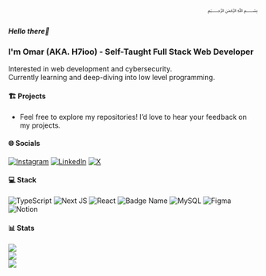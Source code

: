 <div dir="rtl">﷽</div>

##### Hello there👋 
### I'm Omar (AKA. H7ioo) - Self-Taught Full Stack Web Developer
Interested in web development and cybersecurity.<br/>
Currently learning and deep-diving into low level programming.<br/>

#### 🏗️ Projects
  - Feel free to explore my repositories! I’d love to hear your feedback on my projects.

#### 🌐 Socials
[![Instagram](https://img.shields.io/badge/Instagram-%23E4405F.svg?logo=Instagram&logoColor=white)](https://instagram.com/omar_7ioo) [![LinkedIn](https://img.shields.io/badge/LinkedIn-%230077B5.svg?logo=linkedin&logoColor=white)](https://linkedin.com/in/omar-7ioo) [![X](https://img.shields.io/badge/X-black.svg?logo=X&logoColor=white)](https://x.com/omar_7ioo) 

#### 💻 Stack
![TypeScript](https://img.shields.io/badge/typescript-%23007ACC.svg?style=flat&logo=typescript&logoColor=white) ![Next JS](https://img.shields.io/badge/Next-black?style=flat&logo=next.js&logoColor=white) ![React](https://img.shields.io/badge/react-%2320232a.svg?style=flat&logo=react&logoColor=%2361DAFB) ![Badge Name](https://img.shields.io/badge/tRPC-%232596BE.svg?style=flat&logo=tRPC&logoColor=white) ![MySQL](https://img.shields.io/badge/mysql-4479A1.svg?style=flat&logo=mysql&logoColor=white) ![Figma](https://img.shields.io/badge/figma-%23F24E1E.svg?style=flat&logo=figma&logoColor=white) ![Notion](https://img.shields.io/badge/Notion-%23000000.svg?style=flat&logo=notion&logoColor=white)

#### 📊 Stats
![](https://github-readme-stats-3aef.vercel.app/api?username=H7ioo&theme=radical&hide_border=false&include_all_commits=false&count_private=true)<br/>
![](https://github-readme-streak-stats.herokuapp.com/?user=H7ioo&theme=radical&hide_border=false)<br/>
![](https://github-readme-stats-3aef.vercel.app/api/top-langs/?username=H7ioo&theme=radical&hide_border=false&include_all_commits=false&count_private=true&layout=compact)<br/>
